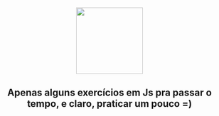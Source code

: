 <h1 align="center">
<img height="150" src="https://logodix.com/logo/374736.png">
</h1>

## <p align="center"> Apenas alguns exercícios em Js pra passar o tempo, e claro, praticar um pouco =) </p>
